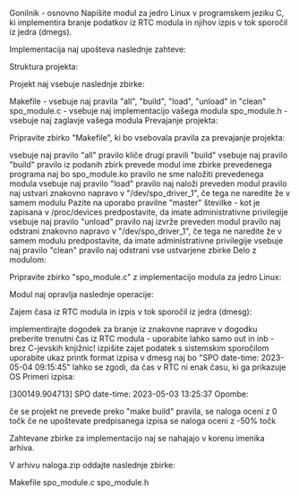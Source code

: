 Gonilnik - osnovno
Napišite modul za jedro Linux v programskem jeziku C, ki implementira branje podatkov iz RTC modula in njihov izpis v tok sporočil iz jedra (dmegs).

Implementacija naj upošteva naslednje zahteve:

Struktura projekta:

Projekt naj vsebuje naslednje zbirke:

Makefile - vsebuje naj pravila "all", "build", "load", "unload" in "clean"
spo_module.c - vsebuje naj implementacijo vašega modula
spo_module.h - vsebuje naj zaglavje vašega modula
Prevajanje projekta:

Pripravite zbirko "Makefile", ki bo vsebovala pravila za prevajanje projekta:

vsebuje naj pravilo "all"
pravilo kliče drugi pravili "build"
vsebuje naj pravilo "build"
pravilo iz podanih zbirk prevede modul
ime zbirke prevedenega programa naj bo spo_module.ko
pravilo ne sme naložiti prevedenega modula
vsebuje naj pravilo "load"
pravilo naj naloži preveden modul
pravilo naj ustvari znakovno napravo v "/dev/spo_driver_1", če tega ne naredite že v samem modulu
Pazite na uporabo pravilne "master" številke - kot je zapisana v /proc/devices
predpostavite, da imate administrativne privilegije
vsebuje naj pravilo "unload"
pravilo naj izvrže preveden modul
pravilo naj odstrani znakovno napravo v "/dev/spo_driver_1", če tega ne naredite že v samem modulu
predpostavite, da imate administrativne privilegije
vsebuje naj pravilo "clean"
pravilo naj odstrani vse ustvarjene zbirke
Delo z modulom:

Pripravite zbirko "spo_module.c" z implementacijo modula za jedro Linux:

Modul naj opravlja naslednje operacije:

Zajem časa iz RTC modula in izpis v tok sporočil iz jedra (dmesg):

implementirajte dogodek za branje iz znakovne naprave
v dogodku preberite trenutni čas iz RTC modula - uporabite lahko samo out in inb - brez C-jevskih knjižnic! 
izpišite zajet podatek s sistemskim sporočilom
uporabite ukaz printk
format izpisa v dmesg naj bo "SPO date-time: 2023-05-04 09:15:45"
lahko se zgodi, da čas v RTC ni enak času, ki ga prikazuje OS
Primeri izpisa:

[300149.904713] SPO date-time: 2023-05-03 13:25:37
Opombe:

če se projekt ne prevede preko "make build" pravila, se naloga oceni z 0 točk
če ne upoštevate predpisanega izpisa se naloga oceni z -50% točk
 

Zahtevane zbirke za implementacijo naj se nahajajo v korenu imenika arhiva.

V arhivu naloga.zip oddajte naslednje zbirke:

Makefile
spo_module.c
spo_module.h